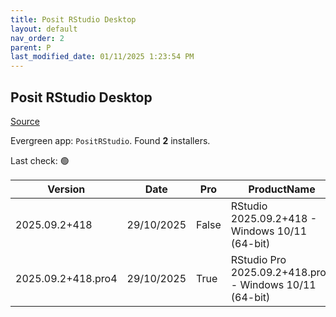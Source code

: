 ```yaml
---
title: Posit RStudio Desktop
layout: default
nav_order: 2
parent: P
last_modified_date: 01/11/2025 1:23:54 PM
---
```


## Posit RStudio Desktop

[Source](https://posit.co/products/open-source/rstudio/)

Evergreen app: `PositRStudio`. Found **2** installers.

Last check: 🟢

| Version            | Date       | Pro   | ProductName                                             | Size      | Sha256                                                           | Type | URI                                                                                                                                                                    |
| ------------------ | ---------- | ----- | ------------------------------------------------------- | --------- | ---------------------------------------------------------------- | ---- | ---------------------------------------------------------------------------------------------------------------------------------------------------------------------- |
| 2025.09.2+418      | 29/10/2025 | False | RStudio 2025.09.2+418 - Windows 10/11 (64-bit)          | 296743616 | 439d3200f9bba04330e1f448961b1568b116fd0e28f54cdb9ba42a83f4fdd3a6 | exe  | [https://download1.rstudio.org/electron/windows/RStudio-2025.09.2-418.exe](https://download1.rstudio.org/electron/windows/RStudio-2025.09.2-418.exe)                   |
| 2025.09.2+418.pro4 | 29/10/2025 | True  | RStudio Pro 2025.09.2+418.pro4 - Windows 10/11 (64-bit) | 301614856 | d180d48a58a4492a1abc42957da98e58c3c85bcfecb8a3933154072ed7e047bd | exe  | [https://download1.rstudio.org/electron/windows/RStudio-pro-2025.09.2-418.pro4.exe](https://download1.rstudio.org/electron/windows/RStudio-pro-2025.09.2-418.pro4.exe) |
